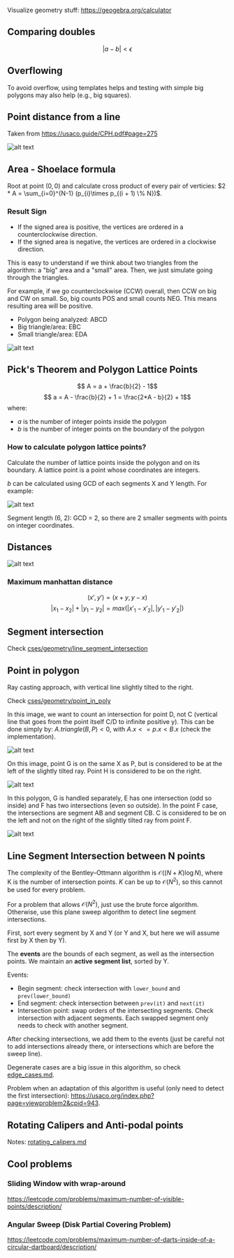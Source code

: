 Visualize geometry stuff:
https://geogebra.org/calculator

## Comparing doubles
$$ |a − b| < \epsilon$$


## Overflowing
To avoid overflow, using templates helps and testing with simple big polygons may also help (e.g., big squares).

## Point distance from a line
Taken from https://usaco.guide/CPH.pdf#page=275

![alt text](images/image.png)

## Area - Shoelace formula
Root at point $(0, 0)$ and calculate cross product of every pair of verticies: $2 * A = \sum_{i=0}^{N-1} (p_{i}\times p_{(i + 1) \% N})$.

### Result Sign
- If the signed area is positive, the vertices are ordered in a counterclockwise direction.
- If the signed area is negative, the vertices are ordered in a clockwise direction.

This is easy to understand if we think about two triangles from the algorithm: a "big" area and a "small" area. Then, we just simulate going through the triangles.

For example, if we go counterclockwise (CCW) overall, then CCW on big and CW on small. So, big counts POS and small counts NEG. This means resulting area will be positive.


- Polygon being analyzed: ABCD
- Big triangle/area: EBC
- Small triangle/area: EDA

![alt text](images/image-6.png)

## Pick's Theorem and Polygon Lattice Points
$$ A = a + \frac{b}{2} - 1$$
$$ a = A - \frac{b}{2} + 1 = \frac{2*A - b}{2} + 1$$
where:
- $a$ is the number of integer points inside the polygon
- $b$ is the number of integer points on the boundary of the polygon


### How to calculate polygon lattice points?
Calculate the number of lattice points inside the polygon and on its boundary. A lattice point is a point whose coordinates are integers.

$b$ can be calculated using GCD of each segments X and Y length. For example:

![alt text](images/image-1.png)

Segment length (6, 2): GCD = 2, so there are 2 smaller segments with points on integer coordinates.



## Distances
![alt text](images/image-2.png)

### Maximum manhattan distance
$$(x', y') = (x + y, y - x)$$
$$|x_1 - x_2| + |y_1 - y_2| = max(|x'_1 - x'_2|, |y'_1 - y'_2|)$$

## Segment intersection

Check [cses/geometry/line_segment_intersection](../../cses/geometry/line_segment_intersection/intersection.cpp)


## Point in polygon
Ray casting approach, with vertical line slightly tilted to the right.

Check [cses/geometry/point_in_poly](../../cses/geometry/point_in_poly/point_in_poly.cpp)

In this image, we want to count an intersection for point D, not C (vertical line that goes from the point itself C/D to infinite positive y). This can be done simply by: $A.triangle(B, P) < 0$, with $A.x <= p.x < B.x$ (check the implementation).

![alt text](images/image-3.png)

On this image, point G is on the same X as P, but is considered to be at the left of the slightly tilted ray. Point H is considered to be on the right.

![alt text](images/image-4.png)

In this polygon, G is handled separately, E has one intersection (odd so inside) and F has two intersections (even so outside). In the point F case, the intersections are segment AB and segment CB. C is considered to be on the left and not on the right of the slightly tilted ray from point F.

![alt text](images/image-5.png)

## Line Segment Intersection between N points
The complexity of the Bentley–Ottmann algorithm is $\mathcal{O}((N + K)\log N)$, where K is the number of intersection points. $K$ can be up to $\mathcal{O}(N^2)$, so this cannot be used for every problem.

For a problem that allows $\mathcal{O}(N^2)$, just use the brute force algorithm. Otherwise, use this plane sweep algorithm to detect line segment intersections.

First, sort every segment by X and Y (or Y and X, but here we will assume first by X then by Y).

The **events** are the bounds of each segment, as well as the intersection points. We maintain an **active segment list**, sorted by Y.

Events:
- Begin segment: check intersection with `lower_bound` and `prev(lower_bound)`
- End segment: check intersection between `prev(it)` and `next(it)`
- Intersection point: swap orders of the intersecting segments. Check intersection with adjacent segments. Each swapped segment only needs to check with another segment.

After checking intersections, we add them to the events (just be careful not to add intersections already there, or intersections which are before the sweep line).

Degenerate cases are a big issue in this algorithm, so check [edge_cases.md](edge_cases.md).


Problem when an adaptation of this algorithm is useful (only need to detect the first intersection): https://usaco.org/index.php?page=viewproblem2&cpid=943.

## Rotating Calipers and Anti-podal points
Notes: [rotating_calipers.md](rotating_calipers.md)

## Cool problems
### Sliding Window with wrap-around
https://leetcode.com/problems/maximum-number-of-visible-points/description/

### Angular Sweep (Disk Partial Covering Problem)
https://leetcode.com/problems/maximum-number-of-darts-inside-of-a-circular-dartboard/description/

